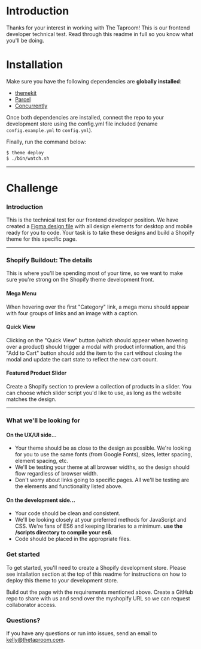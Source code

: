 # Introduction

Thanks for your interest in working with The Taproom! This is our frontend developer technical test. Read through this readme in full so you know what you'll be doing.

# Installation

Make sure you have the following dependencies are **globally installed**:
* [themekit](https://shopify.github.io/themekit/)
* [Parcel](https://parceljs.org/getting_started.html)
* [Concurrently](https://www.npmjs.com/package/concurrently#install)

Once both dependencies are installed, connect the repo to your development store using the config.yml file included (rename `config.example.yml` to `config.yml`).

Finally, run the command below:
```sh
$ theme deploy
$ ./bin/watch.sh
```

***

# Challenge

### Introduction
This is the technical test for our frontend developer position. We have created a [Figma design file](https://www.figma.com/file/lNVNe5OHovFYInyK6sMZVL/The-Taproom-Dev-Test?node-id=0%3A1) with all design elements for desktop and mobile ready for you to code. Your task is to take these designs and build a Shopify theme for this specific page.

***

### Shopify Buildout: The details
This is where you'll be spending most of your time, so we want to make sure you're strong on the Shopify theme development front.

#### Mega Menu
When hovering over the first "Category" link, a mega menu should appear with four groups of links and an image with a caption.

#### Quick View
Clicking on the "Quick View" button (which should appear when hovering over a product) should trigger a modal with product information, and this "Add to Cart" button should add the item to the cart without closing the modal and update the cart state to reflect the new cart count.

#### Featured Product Slider
Create a Shopify section to preview a collection of products in a slider. You can choose which slider script you'd like to use, as long as the website matches the design.

***

### What we'll be looking for

#### On the UX/UI side...
* Your theme should be as close to the design as possible. We're looking for you to use the same fonts (from Google Fonts), sizes, letter spacing, element spacing, etc.
* We'll be testing your theme at all browser widths, so the design should flow regardless of browser width.
* Don't worry about links going to specific pages. All we'll be testing are the elements and functionality listed above.

#### On the development side...
* Your code should be clean and consistent.
* We'll be looking closely at your preferred methods for JavaScript and CSS. We're fans of ES6 and keeping libraries to a minimum. **use the /scripts directory to compile your es6**.
* Code should be placed in the appropriate files.

### Get started
To get started, you'll need to create a Shopify development store. Please see intallation section at the top of this readme for instructions on how to deploy this theme to your development store.

Build out the page with the requirements mentioned above. Create a GitHub repo to share with us and send over the myshopify URL so we can request collaborator access.

### Questions?
If you have any questions or run into issues, send an email to [kelly@thetaproom.com](mailto:kelly@thetaproom.com).








